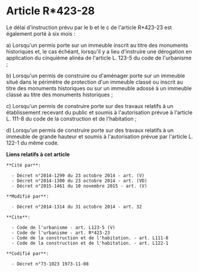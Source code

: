 # Article R*423-28

Le délai d'instruction prévu par le b et le c de l'article R*423-23 est également porté à six mois : 

a) Lorsqu'un permis porte sur un immeuble inscrit au titre des monuments historiques et, le cas échéant, lorsqu'il y a lieu
d'instruire une dérogation en application du cinquième alinéa de l'article L. 123-5 du code de l'urbanisme ; 

b) Lorsqu'un permis de construire ou d'aménager porte sur un immeuble situé dans le périmètre de protection d'un immeuble
classé ou inscrit au titre des monuments historiques ou sur un immeuble adossé à un immeuble classé au titre des monuments
historiques ; 

c) Lorsqu'un permis de construire porte sur des travaux relatifs à un établissement recevant du public et soumis à
l'autorisation prévue à l'article L. 111-8 du code de la construction et de l'habitation ; 

d) Lorsqu'un permis de construire porte sur des travaux relatifs à un immeuble de grande hauteur et soumis à l'autorisation
prévue par l'article L. 122-1 du même code.

**Liens relatifs à cet article**

	**Cité par**:

	  - Décret n°2014-1299 du 23 octobre 2014 - art. (V)
	  - Décret n°2014-1300 du 23 octobre 2014 - art. (VD)
	  - Décret n°2015-1461 du 10 novembre 2015 - art. (V)

	**Modifié par**:

	  - Décret n°2014-1314 du 31 octobre 2014 - art. 32

	**Cite**:

	  - Code de l'urbanisme - art. L123-5 (V)
	  - Code de l'urbanisme - art. R*423-23
	  - Code de la construction et de l'habitation. - art. L111-8
	  - Code de la construction et de l'habitation. - art. L122-1

	**Codifié par**:

	  - Décret n°73-1023 1973-11-08
